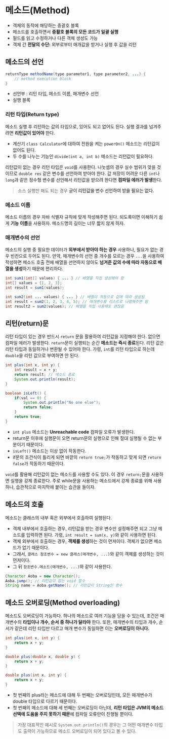 # 메소드(Method)
- 객체의 동작에 해당하는 중괄호 블록
- 메소드를 호출하면서 **중활호 블록의 모든 코드가 일괄 실행**
- 필드를 읽고 수정하거나 다른 객체 생성도 가능
- 객체 간 **전달의 수단:** 외부로부터 매개값을 받거나 실행 후 값을 리턴

## 메소드의 선언

```JAVA
returnType methodName(type parameter1, type parameter2, ...) {
	// method execution block
}
```
- 선언부 : 리턴 타입, 메소드 이름, 매개변수 선언
- 실행 블록

### 리턴 타입(Return type)
메소드 실행 후 리턴하는 값의 타입으로, 있어도 되고 없어도 된다. 실행 결과를 넘겨주려면 **리턴값이 있어야** 한다. 
- 계산기 `class Calculator`에 대하여 전원을 켜는 `powerOn()` 메소드는 리턴값이 없어도 된다.
- 두 수를 나누는 기능인 `divide(int a, int b)` 메소드는 리턴값이 필요하다.

리턴값이 없는 경우 리턴 타입은 `void`를 사용한다. 나눗셈의 경우 실수 범위가 맞을 것이므로 `double res` 같은 변수를 선언하여 받아야 한다. 값 저장이 어려운 다른 `int`나 `long`과 같은 정수형 변수를 선언해서 리턴값을 받으려 한다면 **컴파일 에러가 발생**&ZeroWidthSpace;한다.

> 소스 실행만 해도 되는 경우 **굳이 리턴값을 변수 선언하여 받을 필요는 없다.**

### 메소드 이름
메소드 이름의 경우 자바 식별자 규칙에 맞게 작성해주면 된다. 되도록이면 이해하기 쉽게 **기능 이름**&ZeroWidthSpace;을 사용하자. 메소드명의 길이는 너무 짧지 않게 하자.

### 매개변수의 선언
메소드의 실행 중 필요한 데이터가 **외부에서 받아야 하는 경우** 사용하나, 필요가 없는 경우 빈칸으로 두어도 된다. 만약, 매개변수의 선언 중 개수를 모르는 경우 `...`을 사용하여 작성하면 메소드 호출 전에 배열을 선언하지 않아도 **넘겨준 값의 수에 따라 자동으로 배열을 생성**&ZeroWidthSpace;하기 때문에 편리하다.
```JAVA
int sum1(int[] values) { ... } // 배열을 직접 생성해야 함
int[] values = {1, 2, 3};
int result = sum1(values);

int sum2(int ... values) { ... } // 배열이 자동으로 값에 따라 생성됨
int result = sum2(1, 2, 3, 4, 5); // 매개변수를 리스트로 나열해주면 됨
int result2 = sum2(values); // 배열을 직접 사용해도 괜찮음
```

## 리턴(return)문
리턴 타입이 있는 경우 반드시 `return` 문을 활용하여 리턴값을 지정해야 한다. 없으면 컴파일 에러가 발생한다. `return`문이 실행되는 순간 **메소드는 즉시 종료**&ZeroWidthSpace;된다. 리턴 값은 리턴 타입과 동일하거나 변환될 수 있어야 한다. 가령, `int`를 리턴 타입으로 하는데 `double`을 리턴 값으로 부여하면 안 된다.
```JAVA
int plus(int x, int y) {
	int result = x + y;
    return result; // 메소드 종료
    System.out.println(result);
}

boolean isLeft() {
	if(val == 0) {
    	System.out.println("No one else");
        return false;
    }
    return true;
}
```
- `int plus` 메소드는 **Unreachable code** 컴파일 오류가 발생한다.
- return문 이후에 실행문이 오면 return문의 실행으로 인해 절대 실행될 수 없는 부분이기 때문이다. 
- `isLeft()` 메소드는 이상 없이 작동한다.
- if문의 조건식이 틀리게 되면 바깥의 `return true;`가 작동하고 맞게 되면 `return false`가 작동하기 때문이다.

`void`를 활용해 리턴값이 없는 메소드를 사용할 수도 있다. 이 경우 `return;`문을 사용하면 실행을 강제 종료한다. 주로 while문을 사용하는 메소드에서 강제 종료를 위해 사용하나, 습관적으로 마지막에 붙이는 습관을 들이자.

## 메소드의 호출
메소드는 클래스의 내부 혹은 외부에서 호출하여 실행된다.
- 객체 내부에서 호출하는 경우, 리턴값을 받는 경우 변수만 설정해주면 되고 그냥 메소드를 입력하면 된다.
가령, `int result = sum(x, y)`와 같이 사용하면 된다.
- 객체 외부에서 호출하는 경우, **객체를 생성**&ZeroWidthSpace;하는 것이 먼저이다. 객체가 없으면 메소드가 없기 때문이다.
- 그래서, `클래스 참조변수 = new 클래스(매개변수, ...)`와 같이 객체를 생성하는 것이 먼저이다.
- 그 뒤 `참조변수.메소드(매개변수, ...)`와 같이 사용한다.

```JAVA
Character Aoba = new Character();
Aoba.jump(); // 리턴값이 없는 void 함수
String name = Aoba.getName(); // 리턴값이 String인 함수
```

## 메소드 오버로딩(Method overloading)

메소드도 오버로딩이 가능하다. 하나의 메소드로 여러 기능을 담을 수 있는데, 조건은 매개변수의 **타입이나 개수, 순서 중 하나가 달라야** 한다. 또한, 매개변수의 타입과 개수, 순서가 같은데 리턴 타입만 다르고 매개 변수가 동일하면 이는 **오버로딩이 아니다.**

```JAVA
int plus(int x, int y) {
	return x + y;
}

double plus(double x, double y) {
	return x + y;
}

double plus(int x, int y) {
	return x + y;
}
```
- 첫 번째의 plus라는 메소드에 대해 두 번째는 오버로딩인데, 모든 매개변수가 double 타입으로 다르기 때문이다.
- 첫 번째의 메소드에 대해 세 번째는 오버로딩이 아닌데, **리턴 타입은 JVM의 메소드 선택에 도움을 주지 못하기 때문**&ZeroWidthSpace;에 컴파일 오류만이 진행될 뿐이다.

> 가장 대표적인 예시로 `System.out.println()`의 경우는 그 어떤 매개변수 타입도 출력이 가능하므로 메소드 오버로딩이 되어 있다고 볼 수 있다. 
